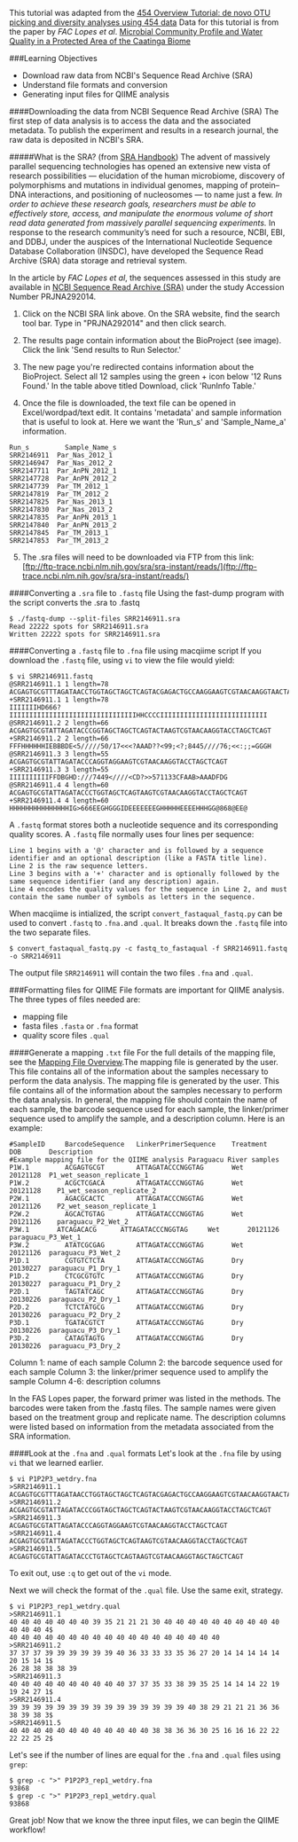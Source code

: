 This tutorial was adapted from the [454 Overview Tutorial: de novo OTU picking and diversity analyses using 454 data](http://qiime.org/tutorials/tutorial.html)
Data for this tutorial is from the paper by *FAC Lopes et al*. [Microbial Community Profile and Water Quality in a Protected Area of the Caatinga Biome](http://journals.plos.org/plosone/article?id=10.1371/journal.pone.0148296)

###Learning Objectives
* Download raw data from NCBI's Sequence Read Archive (SRA)
* Understand file formats and conversion
* Generating input files for QIIME analysis

####Downloading the data from NCBI Sequence Read Archive (SRA)
The first step of data analysis is to access the data and the associated metadata. To publish the experiment and results in a research journal, the raw data is deposited in NCBI's SRA.

#####What is the SRA? (from [SRA Handbook](http://www.ncbi.nlm.nih.gov/books/NBK47528/))
The advent of massively parallel sequencing technologies has opened an extensive new vista of research possibilities — elucidation of the human microbiome, discovery of polymorphisms and mutations in individual genomes, mapping of protein–DNA interactions, and positioning of nucleosomes — to name just a few. *In order to achieve these research goals, researchers must be able to effectively store, access, and manipulate the enormous volume of short read data generated from massively parallel sequencing experiments.* In response to the research community’s need for such a resource, NCBI, EBI, and DDBJ, under the auspices of the International Nucleotide Sequence Database Collaboration (INSDC), have developed the Sequence Read Archive (SRA) data storage and retrieval system.

In the article by *FAC Lopes et al*, the sequences assessed in this study are available in [NCBI Sequence Read Archive (SRA)](http://www.ncbi.nlm.nih.gov/sra) under the study Accession Number PRJNA292014.

1. Click on the NCBI SRA link above. On the SRA website, find the search tool bar. Type in "PRJNA292014" and then click search.

2. The results page contain information about the BioProject (see image). Click the link 'Send results to Run Selector.'

3. The new page you're redirected contains information about the BioProject. Select all 12 samples using the green + icon below '12 Runs Found.' In the table above titled Download, click 'RunInfo Table.'

4. Once the file is downloaded, the text file can be opened in Excel/wordpad/text edit. It contains 'metadata' and sample information that is useful to look at. Here we want the 'Run_s' and 'Sample_Name_a' information.
```
Run_s	      Sample_Name_s
SRR2146911	Par_Nas_2012_1
SRR2146947	Par_Nas_2012_2
SRR2147711	Par_AnPN_2012_1
SRR2147728	Par_AnPN_2012_2
SRR2147739	Par_TM_2012_1
SRR2147819	Par_TM_2012_2
SRR2147825	Par_Nas_2013_1
SRR2147830	Par_Nas_2013_2
SRR2147835	Par_AnPN_2013_1
SRR2147840	Par_AnPN_2013_2
SRR2147845	Par_TM_2013_1
SRR2147853	Par_TM_2013_2
```

5. The .sra files will need to be downloaded via FTP from this link: [ftp://ftp-trace.ncbi.nlm.nih.gov/sra/sra-instant/reads/](ftp://ftp-trace.ncbi.nlm.nih.gov/sra/sra-instant/reads/)

####Converting a `.sra` file to `.fastq` file
Using the fast-dump program with the script converts the .sra to .fastq
```
$ ./fastq-dump --split-files SRR2146911.sra 
Read 22222 spots for SRR2146911.sra
Written 22222 spots for SRR2146911.sra
```
####Converting a `.fastq` file to `.fna` file using macqiime script
If you download the `.fastq` file, using `vi` to view the file would yield:
```
$ vi SRR2146911.fastq
@SRR2146911.1 1 length=78
ACGAGTGCGTTTAGATAACCTGGTAGCTAGCTCAGTACGAGACTGCCAAGGAAGTCGTAACAAGGTAACTAGCTCAGT
+SRR2146911.1 1 length=78
IIIIIIIHD666?IIIIIIIIIIIIIIIIIIIIIIIIIIIIIIIIHHCCCCIIIIIIIIIIIIIIIIIIIIIIIIIII
@SRR2146911.2 2 length=66
ACGAGTGCGTATTAGATACCCGGTAGCTAGCTCAGTACTAAGTCGTAACAAGGTACCTAGCTCAGT
+SRR2146911.2 2 length=66
FFFHHHHHHIEBBBDE<5/////50/17<<<?AAAD??<99;<?;8445////76;<<:;;=GGGH
@SRR2146911.3 3 length=55
ACGAGTGCGTATTAGATACCCAGGTAGGAAGTCGTAACAAGGTACCTAGCTCAGT
+SRR2146911.3 3 length=55
IIIIIIIIIIFFDBGHD:///7449<////<CD?>>571133CFAAB>AAADFDG
@SRR2146911.4 4 length=60
ACGAGTGCGTATTAGATACCCTGGTAGCTCAGTAAGTCGTAACAAGGTACCTAGCTCAGT
+SRR2146911.4 4 length=60
HHHHHHHHHHHHHHHIG>666EEGHGGGIDEEEEEEEGHHHHHEEEEHHHGG@868@EE@
```
A `.fastq` format stores both a nucleotide sequence and its corresponding quality scores. A `.fastq` file normally uses four lines per sequence:

```
Line 1 begins with a '@' character and is followed by a sequence identifier and an optional description (like a FASTA title line).
Line 2 is the raw sequence letters.
Line 3 begins with a '+' character and is optionally followed by the same sequence identifier (and any description) again.
Line 4 encodes the quality values for the sequence in Line 2, and must contain the same number of symbols as letters in the sequence.
```
When macqiime is intialized, the script `convert_fastaqual_fastq.py` can be used to convert `.fastq` to `.fna.`and `.qual`. It breaks down the `.fastq` file into the two separate files.
```
$ convert_fastaqual_fastq.py -c fastq_to_fastaqual -f SRR2146911.fastq -o SRR2146911
```
The output file `SRR2146911` will contain the two files `.fna` and `.qual`.

###Formatting files for QIIME
File formats are important for QIIME analysis. The three types of files needed are:
* mapping file
* fasta files `.fasta` or `.fna` format
* quality score files `.qual`

####Generate a mapping `.txt` file
For the full details of the mapping file, see the [Mapping File Overview](http://qiime.org/documentation/file_formats.html#mapping-file-overview).The mapping file is generated by the user. This file contains all of the information about the samples necessary to perform the data analysis. The mapping file is generated by the user. This file contains all of the information about the samples necessary to perform the data analysis. In general, the mapping file should contain the name of each sample, the barcode sequence used for each sample, the linker/primer sequence used to amplify the sample, and a description column. Here is an example:
```
#SampleID	  BarcodeSequence	LinkerPrimerSequence	Treatment	DOB	      Description
#Example mapping file for the QIIME analysis Paraguacu River samples					
P1W.1	      ACGAGTGCGT	    ATTAGATACCCNGGTAG	    Wet	      20121128	P1_wet_season_replicate_1
P1W.2	      ACGCTCGACA	    ATTAGATACCCNGGTAG    	Wet     	20121128	P1_wet_season_replicate_2
P2W.1	      AGACGCACTC	    ATTAGATACCCNGGTAG   	Wet     	20121126	P2_wet_season_replicate_1
P2W.2	      AGCACTGTAG	    ATTAGATACCCNGGTAG   	Wet     	20121126	paraguacu_P2_Wet_2
P3W.1       ATCAGACACG      ATTAGATACCCNGGTAG     Wet       20121126	paraguacu_P3_Wet_1
P3W.2	      ATATCGCGAG	    ATTAGATACCCNGGTAG	    Wet	      20121126	paraguacu_P3_Wet_2
P1D.1	      CGTGTCTCTA	    ATTAGATACCCNGGTAG	    Dry	      20130227	paraguacu_P1_Dry_1
P1D.2	      CTCGCGTGTC	    ATTAGATACCCNGGTAG	    Dry	      20130227	paraguacu_P1_Dry_2
P2D.1	      TAGTATCAGC	    ATTAGATACCCNGGTAG	    Dry	      20130226	paraguacu_P2_Dry_1
P2D.2	      TCTCTATGCG	    ATTAGATACCCNGGTAG	    Dry	      20130226	paraguacu_P2_Dry_2
P3D.1	      TGATACGTCT	    ATTAGATACCCNGGTAG	    Dry	      20130226	paraguacu_P3_Dry_1
P3D.2	      CATAGTAGTG	    ATTAGATACCCNGGTAG	    Dry	      20130226	paraguacu_P3_Dry_2
```
Column 1: name of each sample
Column 2: the barcode sequence used for each sample
Column 3: the linker/primer sequence used to amplify the sample
Column 4-6: description columns

In the FAS Lopes paper, the forward primer was listed in the methods. The barcodes were taken from the .fastq files. The sample names were given based on the treatment group and replicate name. The description columns were listed based on information from the metadata associated from the SRA information.

####Look at the `.fna` and `.qual` formats
Let's look at the `.fna` file by using `vi` that we learned earlier.
```
$ vi P1P2P3_wetdry.fna
>SRR2146911.1
ACGAGTGCGTTTAGATAACCTGGTAGCTAGCTCAGTACGAGACTGCCAAGGAAGTCGTAACAAGGTAACTAGCTCAGT
>SRR2146911.2
ACGAGTGCGTATTAGATACCCGGTAGCTAGCTCAGTACTAAGTCGTAACAAGGTACCTAGCTCAGT
>SRR2146911.3
ACGAGTGCGTATTAGATACCCAGGTAGGAAGTCGTAACAAGGTACCTAGCTCAGT
>SRR2146911.4
ACGAGTGCGTATTAGATACCCTGGTAGCTCAGTAAGTCGTAACAAGGTACCTAGCTCAGT
>SRR2146911.5
ACGAGTGCGTATTAGATACCCTGTAGCTCAGTAAGTCGTAACAAGGTAGCTAGCTCAGT
```
To exit out, use `:q` to get out of the `vi` mode.

Next we will check the format of the `.qual` file. Use the same exit, strategy.
```
$ vi P1P2P3_rep1_wetdry.qual
>SRR2146911.1
40 40 40 40 40 40 40 39 35 21 21 21 30 40 40 40 40 40 40 40 40 40 40 40 40 40 4$
40 40 40 40 40 40 40 40 40 40 40 40 40 40 40 40 40 40
>SRR2146911.2
37 37 37 39 39 39 39 39 39 40 36 33 33 33 35 36 27 20 14 14 14 14 14 20 15 14 1$
26 28 38 38 38 39
>SRR2146911.3
40 40 40 40 40 40 40 40 40 40 37 37 35 33 38 39 35 25 14 14 14 22 19 19 24 27 1$
>SRR2146911.4
39 39 39 39 39 39 39 39 39 39 39 39 39 39 39 40 38 29 21 21 21 36 36 38 39 38 3$
>SRR2146911.5
40 40 40 40 40 40 40 40 40 40 40 40 38 38 36 36 30 25 16 16 16 22 22 22 22 25 2$
```
Let's see if the  number of lines are equal for the `.fna` and `.qual` files using `grep`:
```
$ grep -c ">" P1P2P3_rep1_wetdry.fna 
93868
$ grep -c ">" P1P2P3_rep1_wetdry.qual 
93868
```
Great job! Now that we know the three input files, we can begin the QIIME workflow!
